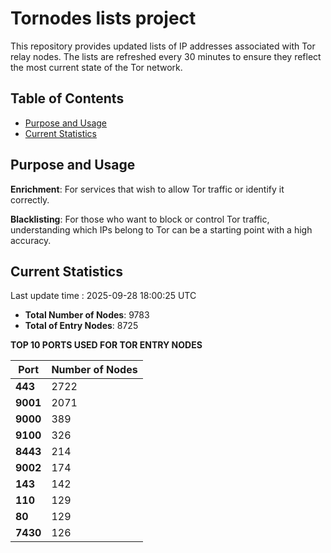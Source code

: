 # Tornodes lists project

This repository provides updated lists of IP addresses associated with Tor relay nodes. The lists are refreshed every 30 minutes to ensure they reflect the most current state of the Tor network.

## Table of Contents

- [Purpose and Usage](#purpose-and-usage)
- [Current Statistics](#current-statistics)


## Purpose and Usage

**Enrichment**: For services that wish to allow Tor traffic or identify it correctly.

**Blacklisting**: For those who want to block or control Tor traffic, understanding which IPs belong to Tor can be a starting point with a high accuracy.

## Current Statistics

Last update time : 2025-09-28 18:00:25 UTC

- **Total Number of Nodes**: 9783
- **Total of Entry Nodes**: 8725

**TOP 10 PORTS USED FOR TOR ENTRY NODES**

| **Port** | **Number of Nodes** |
|------|-----------------|
| **443**   | 2722  |
| **9001**   | 2071  |
| **9000**   | 389  |
| **9100**   | 326  |
| **8443**   | 214  |
| **9002**   | 174  |
| **143**   | 142  |
| **110**   | 129  |
| **80**   | 129  |
| **7430**   | 126  |

